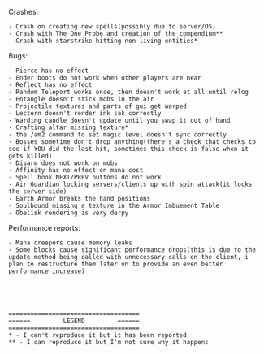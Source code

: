 Crashes:

	- Crash on creating new spells(possibly due to server/OS)
	- Crash with The One Probe and creation of the compendium**
	- Crash with starstrike hitting non-living entities*
	
Bugs:

	- Pierce has no effect
	- Ender boots do not work when other players are near
	- Reflect has no effect
	- Random Teleport works once, then doesn't work at all until relog
	- Entangle doesn't stick mobs in the air
	- Projectile textures and parts of gui get warped
	- Lectern doesn't render ink sak correctly
	- Warding candle doesn't update until you swap it out of hand
	- Crafting altar missing texture*
	- the /am2 command to set magic level doesn't sync correctly
	- Bosses sometime don't drop anything(there's a check that checks to see if YOU did the last hit, sometimes this check is false when it gets killed)
	- Disarm does not work on mobs
	- Affinity has no effect on mana cost
	- Spell book NEXT/PREV buttons do not work
	- Air Guardian locking servers/clients up with spin attack(it locks the server side)
	- Earth Armor breaks the hand positions
	- Soulbound missing a texture in the Armor Imbuement Table
	- Obelisk rendering is very derpy
	
Performance reports:

	- Mana creepers cause memory leaks
	- Some blocks cause significant performance drops(this is due to the update method being called with unnecessary calls on the client, i plan to restructure them later on to provide an even better performance increase)
	
	
	
	
	
	====================================
	======         LEGEND         ======
	====================================
	* - I can't reproduce it but it has been reported
	** - I can reproduce it but I'm not sure why it happens
